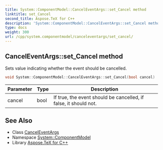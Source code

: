 ```yaml
---
title: System::ComponentModel::CancelEventArgs::set_Cancel method
linktitle: set_Cancel
second_title: Aspose.TeX for C++
description: 'System::ComponentModel::CancelEventArgs::set_Cancel method. Sets value indicating whether the event should be cancelled in C++.'
type: docs
weight: 300
url: /cpp/system.componentmodel/canceleventargs/set_cancel/
---
```

## CancelEventArgs::set_Cancel method


Sets value indicating whether the event should be cancelled.

```cpp
void System::ComponentModel::CancelEventArgs::set_Cancel(bool cancel)
```


| Parameter | Type | Description |
| --- | --- | --- |
| cancel | bool | If true, the event should be cancelled, if false, it should not. |

## See Also

* Class [CancelEventArgs](../)
* Namespace [System::ComponentModel](../../)
* Library [Aspose.TeX for C++](../../../)
